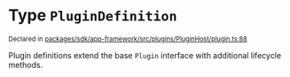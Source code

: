 # Type `PluginDefinition`
<sub>Declared in [packages/sdk/app-framework/src/plugins/PluginHost/plugin.ts:88](https://github.com/dxos/dxos/blob/ef925c9c7/packages/sdk/app-framework/src/plugins/PluginHost/plugin.ts#L88)</sub>


Plugin definitions extend the base  `Plugin`  interface with additional lifecycle methods.



